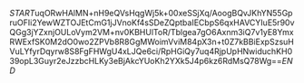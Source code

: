 $START$uqORwHAlMN+nH9eQVsHqgWj5k+00xeSSjXq/AoogBQvJKhYN55GpruOFIi2YewWZTOJEtCmG1jJVnoKf4sSDeZQptbaIECbpS6qxHAVCYIuE5r90vQGg3jYZxnjOULoVym2VM+nv0KBHUlToR/Tblgea7gO6Axnm3iQ7v1yE8YmxRWExfSK0M2dO0wo2ZPVb8R8GgMWoimVviM84pX3n+t0Z7kBBiExpSzsuHVuLYfyrDqyrw8S8FgFHWgU4xLJQe6ci/RpHGiQy7uq4RjpUpHNwiduchKH039opL3Guyr2eJzzbcHLKy3eBjAkcYUoKh2YXk5J4p6kz6RdMsQ78Wg==$END$